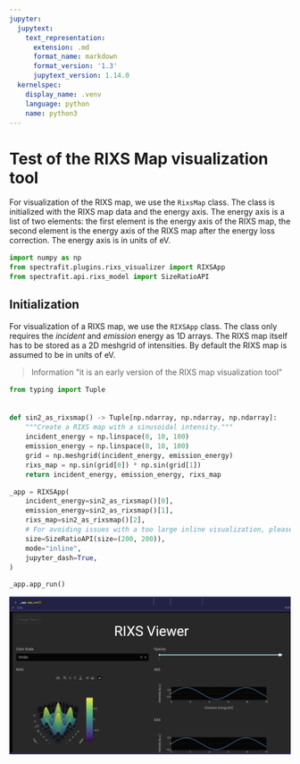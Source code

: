 ```yaml
---
jupyter:
  jupytext:
    text_representation:
      extension: .md
      format_name: markdown
      format_version: '1.3'
      jupytext_version: 1.14.0
  kernelspec:
    display_name: .venv
    language: python
    name: python3
---
```


# Test of the RIXS Map visualization tool

For visualization of the RIXS map, we use the `RixsMap` class. The class is initialized with the RIXS map data and the energy axis. The energy axis is a list of two elements: the first element is the energy axis of the RIXS map, the second element is the energy axis of the RIXS map after the energy loss correction. The energy axis is in units of eV.

```python
import numpy as np
from spectrafit.plugins.rixs_visualizer import RIXSApp
from spectrafit.api.rixs_model import SizeRatioAPI
```

## Initialization

For visualization of a RIXS map, we use the `RIXSApp` class. The class only requires the _incident_ and _emission_ energy as 1D arrays.
The RIXS map itself has to be stored as a 2D meshgrid of intensities. By default the RIXS map is assumed to be in units of eV.

> Information "it is an early version of the RIXS map visualization tool"


```python
from typing import Tuple


def sin2_as_rixsmap() -> Tuple[np.ndarray, np.ndarray, np.ndarray]:
    """Create a RIXS map with a sinusoidal intensity."""
    incident_energy = np.linspace(0, 10, 100)
    emission_energy = np.linspace(0, 10, 100)
    grid = np.meshgrid(incident_energy, emission_energy)
    rixs_map = np.sin(grid[0]) * np.sin(grid[1])
    return incident_energy, emission_energy, rixs_map
```

```python
_app = RIXSApp(
    incident_energy=sin2_as_rixsmap()[0],
    emission_energy=sin2_as_rixsmap()[1],
    rixs_map=sin2_as_rixsmap()[2],
    # For avoiding issues with a too large inline visualization, please downsizing the RIXS map size
    size=SizeRatioAPI(size=(200, 200)),
    mode="inline",
    jupyter_dash=True,
)
```

```python
_app.app_run()
```

![_](https://github.com/Anselmoo/spectrafit/blob/9f46aac202a6edfe8d063ecd46fadd3c14a6e28d/docs/examples/images/Figure_9_4.png?raw=true)
